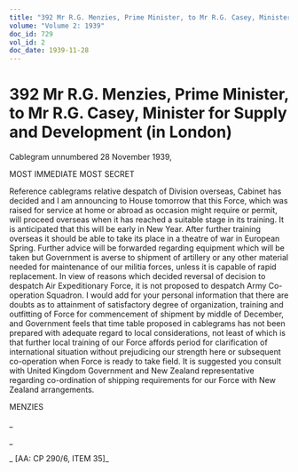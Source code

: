 ```yaml
---
title: "392 Mr R.G. Menzies, Prime Minister, to Mr R.G. Casey, Minister for Supply and Development (in London)"
volume: "Volume 2: 1939"
doc_id: 729
vol_id: 2
doc_date: 1939-11-28
---
```


# 392 Mr R.G. Menzies, Prime Minister, to Mr R.G. Casey, Minister for Supply and Development (in London)

Cablegram unnumbered 28 November 1939,

MOST IMMEDIATE MOST SECRET

Reference cablegrams relative despatch of Division overseas, Cabinet has decided and I am announcing to House tomorrow that this Force, which was raised for service at home or abroad as occasion might require or permit, will proceed overseas when it has reached a suitable stage in its training. It is anticipated that this will be early in New Year. After further training overseas it should be able to take its place in a theatre of war in European Spring. Further advice will be forwarded regarding equipment which will be taken but Government is averse to shipment of artillery or any other material needed for maintenance of our militia forces, unless it is capable of rapid replacement. In view of reasons which decided reversal of decision to despatch Air Expeditionary Force, it is not proposed to despatch Army Co- operation Squadron. I would add for your personal information that there are doubts as to attainment of satisfactory degree of organization, training and outfitting of Force for commencement of shipment by middle of December, and Government feels that time table proposed in cablegrams has not been prepared with adequate regard to local considerations, not least of which is that further local training of our Force affords period for clarification of international situation without prejudicing our strength here or subsequent co-operation when Force is ready to take field. It is suggested you consult with United Kingdom Government and New Zealand representative regarding co-ordination of shipping requirements for our Force with New Zealand arrangements.

MENZIES

_

_

_ [AA: CP 290/6, ITEM 35]_
